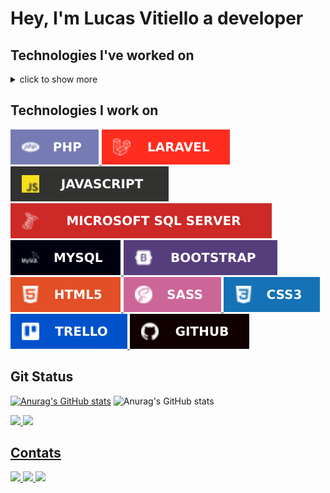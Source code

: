 # Hey, I'm Lucas Vitiello a developer
<!-- I already worked with -->
## Technologies I've worked on
<details><summary>click to show more</summary>
<br>
<div style="display: inline_block">
  <a
    href="https://www.php.net/"
    target="_blank">
      <img alt="php" src="assets/php.svg" />
  </a>
  <a
    href="https://laravel.com/"
    target="_blank">
      <img alt="laravel" src="assets/laravel.svg" />
  </a>
  <a
    href="https://nodejs.org/en/"
    target="_blank">
      <img alt="nodejs" src="assets/nodejs.svg" />
  </a>
  <a
    href="https://www.javascript.com/"
    target="_blank">
      <img alt="javascript" src="assets/javascript.svg" />
  </a>
  <a
    href="https://angular.io/"
    target="_blank">
      <img alt="angular" src="assets/angular.svg" />  
  </a>
  <a
    href="https://www.typescriptlang.org/"
    target="_blank">
      <img alt="typescript" src="assets/typescript.svg" />
  </a>
    <a
    href="https://www.mongodb.com/"
    target="_blank">
      <img alt="mongodb" src="assets/mongodb.svg" />  
  </a>
  <a
    href="https://www.microsoft.com/pt-br/sql-server"
    target="_blank">
      <img alt="sqlserver" src="assets/sqlserver.svg" />
  </a>
  <a
    href="https://www.mysql.com/"
    target="_blank">
      <img alt="mysql" src="assets/mysql.svg" />  
  </a>
  <a
    href="https://getbootstrap.com/"
    target="_blank">
      <img alt="bootstrap" src="assets/bootstrap.svg" />
  </a>
  <a 
    href="https://www.w3schools.com/html/" 
    target="_blank">
      <img alt="html5" src="assets/html5.svg" />
  </a>
  <a
    href="https://sass-lang.com/"
    target="_blank">
      <img alt="sass" src="assets/sass.svg"/>
  </a>
  <a
    href="https://www.w3schools.com/css/"
    target="_blank">
      <img alt="css3" src="assets/css3.svg" />
  </a>
  <a
    href="https://trello.com/"
    target="_blank">
      <img alt="trello" src="assets/trello.svg" />  
  </a>
  <!-- <a
    href="https://www.microsoft.com/pt-br/microsoft-teams"
    target="_blank">
      <img alt="microsoftteams" src="assets/teams.svg" />
  </a> -->
  <!-- <a
    href="https://discord.com/"
    target="_blank">
      <img alt="discord" src="assets/discord.svg" />  
  </a> -->
  <a
    href="https://github.com/VitielloL"
    target="_blank">
      <img alt="github" src="assets/github.svg" />
  </a>
  <a
    href="https://gitlab.com/gitlab-org/gitlab"
    target="_blank">
      <img alt="gitlab" src="assets/gitlab.svg" />
  </a>    
</div>
</details>

## Technologies I work on
<div style="display: inline_block">
  <a
    href="https://www.php.net/"
    target="_blank">
      <img alt="php" src="assets/php.svg" />
  </a>
  <a
    href="https://laravel.com/"
    target="_blank">
      <img alt="laravel" src="assets/laravel.svg" />
  </a>
  <a
    href="https://www.javascript.com/"
    target="_blank">
      <img alt="javascript" src="assets/javascript.svg" />
  </a>
  <a
    href="https://www.microsoft.com/pt-br/sql-server"
    target="_blank">
      <img alt="sqlserver" src="assets/sqlserver.svg" />
  </a>
  <a
    href="https://www.mysql.com/"
    target="_blank">
      <img alt="mysql" src="assets/mysql.svg" />  
  </a>
  <a
    href="https://getbootstrap.com/"
    target="_blank">
      <img alt="bootstrap" src="assets/bootstrap.svg" />
  </a>
  <a 
    href="https://www.w3schools.com/html/" 
    target="_blank">
      <img alt="html5" src="assets/html5.svg" />
  </a>
  <a
    href="https://sass-lang.com/"
    target="_blank">
      <img alt="sass" src="assets/sass.svg"/>
  </a>
  <a
    href="https://www.w3schools.com/css/"
    target="_blank">
      <img alt="css3" src="assets/css3.svg" />
  </a>
  <a
    href="https://trello.com/"
    target="_blank">
      <img alt="trello" src="assets/trello.svg" />  
  </a>
  <!-- <a
    href="https://www.microsoft.com/pt-br/microsoft-teams"
    target="_blank">
      <img alt="microsoftteams" src="assets/teams.svg" />
  </a> -->
  <!-- <a
    href="https://discord.com/"
    target="_blank">
      <img alt="discord" src="assets/discord.svg" />  
  </a> -->
  <a
    href="https://github.com/VitielloL"
    target="_blank">
      <img alt="github" src="assets/github.svg" />
  </a>
</div>

## Git Status

[![Anurag's GitHub stats](https://github-readme-stats.vercel.app/api?username=VitielloL)](https://github.com/anuraghazra/github-readme-stats)
![Anurag's GitHub stats](https://github-readme-stats.vercel.app/api?username=VitielloL&count_private=true)

<div>
  <a href="https://github.com/vitielloL"/>
  <img 
    height="180em" 
    src="https://github-readme-stats.vercel.app/api?username=VitielloL&show_owner=true&show_icons=true&theme=github_dark&include_all_commits=true&count_private=true"
  />
  <img 
    height="180em" 
    src="https://github-readme-stats.vercel.app/api/top-langs/?username=VitielloL&layout=compact&langs_count=16&theme=github_dark"
  />
</div>

## Contats
<div>
  <a 
    href="https://www.linkedin.com/in/lucas-vitiello-4b94b4172/" 
    target="_blank" 
    rel="noopener">
    <img src="https://img.shields.io/badge/LinkedIn-0077B5?style=for-the-badge&logo=linkedin&logoColor=white">
  </a>
  <a 
    href="mailto:lucasvitiello@gmail.com">
    <img src="https://img.shields.io/badge/Gmail-D14836?style=for-the-badge&logo=gmail&logoColor=white" target="_blank">
  </a>
  <a 
    href="https://www.instagram.com/vitiellolucas/" 
    target="_blank" 
    rel="noopener"> 
    <img src="https://img.shields.io/badge/Instagram-E4405F?style=for-the-badge&logo=instagram&logoColor=white">
    </a>
</div>
